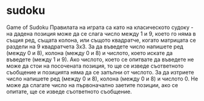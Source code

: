 # sudoku
Game of Sudoku
Правилата на играта са като на класическото судоку - на дадена позиция може да се слага число между 1 и 9, което го няма в същия ред, същата колона, или същото квадратче, когато матрицата се раздели на 9 квадратчета 3х3.
За да въведете число напишете ред (между 0 и 8), колона (между 0 и 8) и числото, което искате да въведете (между 1 и 9).
Ако числото, което се опитвате да въведете не може да стои на посочената позиция, то ще се изведе съответното съобщение и позицията няма да се запълни от числото.
За да изтриете число напишете ред (между 0 и 8), колона (между 0 и 8) и числото 0.
Не може да слагате число на първоначално заетите позиции, ако се опитате, ще се изведе съответното съобщение.
